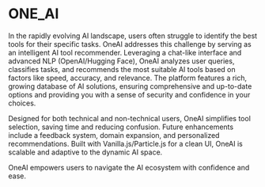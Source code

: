 # ONE_AI
In the rapidly evolving AI landscape, users often struggle to identify the best tools for their specific tasks. OneAI addresses this challenge by serving as an intelligent AI tool recommender. Leveraging a chat-like interface and advanced NLP (OpenAI/Hugging Face), OneAI analyzes user queries, classifies tasks, and recommends the most suitable AI tools based on factors like speed, accuracy, and relevance. The platform features a rich, growing database of AI solutions, ensuring comprehensive and up-to-date options and providing you with a sense of security and confidence in your choices.

Designed for both technical and non-technical users, OneAI simplifies tool selection, saving time and reducing confusion. Future enhancements include a feedback system, domain expansion, and personalized recommendations. Built with Vanilla.js/Particle.js for a clean UI, OneAI is scalable and adaptive to the dynamic AI space.


OneAI empowers users to navigate the AI ecosystem with confidence and ease.
